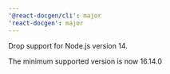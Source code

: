 ```yaml
---
'@react-docgen/cli': major
'react-docgen': major
---
```


Drop support for Node.js version 14.

The minimum supported version is now 16.14.0
